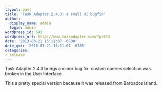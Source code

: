```yaml
---
layout: post
title: 'Task Adapter 2.4.3: a small UI bugfix'
author:
  display_name: admin
  login: admin
wordpress_id: 543
wordpress_url: http://www.taskadapter.com/?p=543
date: '2013-03-21 15:11:07 -0700'
date_gmt: '2013-03-21 15:11:07 -0700'
categories:
- release
---
```

<p>Task Adapter 2.4.3 brings a minor bug fix: custom queries selection was broken in the User Interface.</p>
<p>This a pretty special version because it was released from Barbados island.</p>
